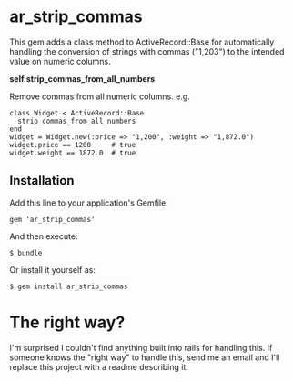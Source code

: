 # ar_strip_commas

This gem adds a class method to ActiveRecord::Base for automatically handling the conversion of strings with commas ("1,203") to the intended value on numeric columns.

__self.strip_commas_from_all_numbers__

Remove commas from all numeric columns. e.g.

	class Widget < ActiveRecord::Base
	  strip_commas_from_all_numbers
	end
	widget = Widget.new(:price => "1,200", :weight => "1,872.0")
	widget.price == 1200     # true
	widget.weight == 1872.0  # true

## Installation

Add this line to your application's Gemfile:

    gem 'ar_strip_commas'

And then execute:

    $ bundle

Or install it yourself as:

    $ gem install ar_strip_commas


# The right way?

I'm surprised I couldn't find anything built into rails for handling this. If someone knows the "right way" to handle this, send me an email and I'll replace this project with a readme describing it.
